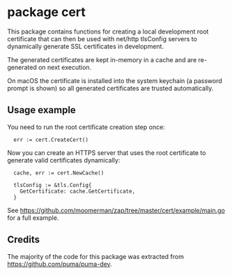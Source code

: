 # package cert

This package contains functions for creating a local development root
certificate that can then be used with net/http tlsConfig servers to dynamically
generate SSL certificates in development.

The generated certificates are kept in-memory in a cache and are re-generated
on next execution.

On macOS the certificate is installed into the system keychain (a password
prompt is shown) so all generated certificates are trusted automatically.

## Usage example

You need to run the root certificate creation step once:

```
  err := cert.CreateCert()
```

Now you can create an HTTPS server that uses the root certificate to generate
valid certificates dynamically:

```
  cache, err := cert.NewCache()

  tlsConfig := &tls.Config{
    GetCertificate: cache.GetCertificate,
  }
```

See https://github.com/moomerman/zap/tree/master/cert/example/main.go for
a full example.

## Credits

The majority of the code for this package was extracted from
https://github.com/puma/puma-dev.
